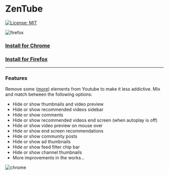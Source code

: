 # ZenTube

[![License: MIT](https://img.shields.io/badge/License-MIT-yellow.svg)](https://opensource.org/licenses/MIT)

![firefox](https://raw.githubusercontent.com/inversepolarity/ZenTube/main/ff.png)

### [Install for Chrome](https://github.com/inversepolarity/Even-Less-Addictive-Youtube/releases/tag/v1.0)

### [Install for Firefox](https://addons.mozilla.org/en-US/firefox/addon/even-less-addictive-youtube/)

---

### Features

Remove some ([more](https://github.com/AlexisDrain/Less-Addictive-YouTube)) elements from Youtube to make it less addictive. Mix and match between the following options:

-   Hide or show thumbnails and video preview
-   Hide or show recommended videos sidebar
-   Hide or show comments
-   Hide or show recommended videos end screen (when autoplay is off)
-   Hide or show video preview on mouse over
-   Hide or show end screen recommendations
-   Hide or show community posts
-   Hide or show ad thumbnails
-   Hide or show feed filter chip bar
-   Hide or show channel thumbnails
-   More improvements in the works...

![chrome](https://raw.githubusercontent.com/inversepolarity/ZenTube/main/chrome.png)

<script type="text/javascript" src="https://cdnjs.buymeacoffee.com/1.0.0/button.prod.min.js" data-name="bmc-button" data-slug="evenzero" data-color="#FFDD00" data-emoji=""  data-font="Cookie" data-text="Buy me a coffee" data-outline-color="#000000" data-font-color="#000000" data-coffee-color="#ffffff" ></script>
